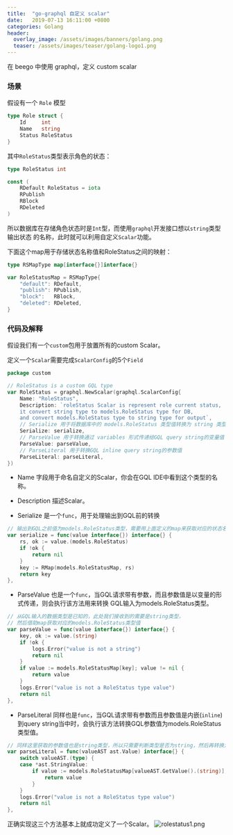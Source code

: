 ```yaml
---
title:  "go-graphql 自定义 scalar"
date:   2019-07-13 16:11:00 +0800
categories: Golang
header:
  overlay_image: /assets/images/banners/golang.png
  teaser: /assets/images/teaser/golang-logo1.png
---
```


在 beego 中使用 graphql，定义 custom scalar

### 场景

假设有一个 `Role` 模型
```go
type Role struct {
	Id     int
	Name   string
	Status RoleStatus
}
```

其中`RoleStatus`类型表示角色的状态：
```go
type RoleStatus int

const (
	RDefault RoleStatus = iota
	RPublish
	RBlock
	RDeleted
)
```
所以数据库在存储角色状态时是`Int`型，而使用`graphql`开发接口想以`string`类型输出状态
的名称，此时就可以利用自定义`Scalar`功能。

下面这个map用于存储状态名称值和RoleStatus之间的映射：
```go
type RSMapType map[interface{}]interface{}

var RoleStatusMap = RSMapType{
	"default": RDefault,
	"publish": RPublish,
	"block":   RBlock,
	"deleted": RDeleted,
}
```

### 代码及解释

假设我们有一个`custom`包用于放置所有的custom Scalar。

定义一个`Scalar`需要完成`ScalarConfig`的5个`Field`
```go
package custom

// RoleStatus is a custom GQL type
var RoleStatus = graphql.NewScalar(graphql.ScalarConfig{
	Name: "RoleStatus",
	Description: `roleStatus Scalar is represent role current status,
	it convert string type to models.RoleStatus type for DB,
	and convert models.RoleStatus type to string type for output`,
	// Serialize 用于将数据库中的 models.RoleStatus 类型值转换为 string 类型从GQL接口输出
	Serialize: serialize,
	// ParseValue 用于转换通过 variables 形式传递给GQL query string的变量值
	ParseValue: parseValue,
	// ParseLiteral 用于转换GQL inline query string的参数值
	ParseLiteral: parseLiteral,
})
```

- Name 字段用于命名自定义的Scalar，你会在GQL IDE中看到这个类型的名称。


- Description 描述Scalar。
- Serialize 是一个`func`，用于处理输出到GQL前的转换
```go
// 输出到GQL之前值为models.RoleStatus类型，需要用上面定义的map来获取对应的状态名称。
var serialize = func(value interface{}) interface{} {
	rs, ok := value.(models.RoleStatus)
	if !ok {
		return nil
	}
	key := RMap(models.RoleStatusMap, rs)
	return key
},
```
- ParseValue 也是一个`func`，当GQL请求带有参数，而且参数值是以变量的形式传递，则会执行该方法用来转换
GQL输入为models.RoleStatus类型。
```go
// 从GQL输入的数据类型是已知的，此处我们接收到的需要是string类型，
// 然后借助map获取对应的models.RoleStatus类型值
var parseValue = func(value interface{}) interface{} {
	key, ok := value.(string)
	if !ok {
		logs.Error("value is not a string")
		return nil
	}
	if value := models.RoleStatusMap[key]; value != nil {
		return value
	}
	logs.Error("value is not a RoleStatus type value")
	return nil
},
```
- ParseLiteral 同样也是`func`，当GQL请求带有参数而且参数值是内嵌(`inline`)到query string当中时，会执行该方法转换GQL参数值为models.RoleStatus类型值。
```go
// 同样这里获取的参数值也是string类型，所以只需要判断类型是否为string，然后再转换为models.RoleStatus类型
var parseLiteral = func(valueAST ast.Value) interface{} {
	switch valueAST.(type) {
	case *ast.StringValue:
		if value := models.RoleStatusMap[valueAST.GetValue().(string)]; value != nil {
			return value
		}
	}
	logs.Error("value is not a RoleStatus type value")
	return nil
},
```

正确实现这三个方法基本上就成功定义了一个Scalar。
![rolestatus1.png](https://upload-images.jianshu.io/upload_images/14226559-e0bdc5d983355bf1.png?imageMogr2/auto-orient/strip%7CimageView2/2/w/1240)
